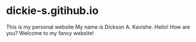 # dickie-s.gitihub.io
This is my personal website
My name is Dickson A. Kavishe. Hello! How are you? Welcome to my fancy website!
